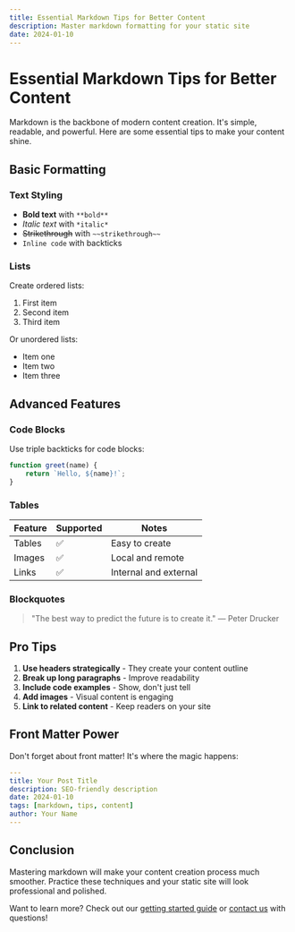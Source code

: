 ```yaml
---
title: Essential Markdown Tips for Better Content
description: Master markdown formatting for your static site
date: 2024-01-10
---
```


# Essential Markdown Tips for Better Content

Markdown is the backbone of modern content creation. It's simple, readable, and powerful. Here are some essential tips to make your content shine.

## Basic Formatting

### Text Styling
- **Bold text** with `**bold**`
- *Italic text* with `*italic*`
- ~~Strikethrough~~ with `~~strikethrough~~`
- `Inline code` with backticks

### Lists
Create ordered lists:
1. First item
2. Second item
3. Third item

Or unordered lists:
- Item one
- Item two
- Item three

## Advanced Features

### Code Blocks
Use triple backticks for code blocks:

```javascript
function greet(name) {
    return `Hello, ${name}!`;
}
```

### Tables
| Feature | Supported | Notes |
|---------|-----------|--------|
| Tables | ✅ | Easy to create |
| Images | ✅ | Local and remote |
| Links | ✅ | Internal and external |

### Blockquotes
> "The best way to predict the future is to create it."
> — Peter Drucker

## Pro Tips

1. **Use headers strategically** - They create your content outline
2. **Break up long paragraphs** - Improve readability
3. **Include code examples** - Show, don't just tell
4. **Add images** - Visual content is engaging
5. **Link to related content** - Keep readers on your site

## Front Matter Power

Don't forget about front matter! It's where the magic happens:

```yaml
---
title: Your Post Title
description: SEO-friendly description
date: 2024-01-10
tags: [markdown, tips, content]
author: Your Name
---
```

## Conclusion

Mastering markdown will make your content creation process much smoother. Practice these techniques and your static site will look professional and polished.

Want to learn more? Check out our [getting started guide](/blog/getting-started) or [contact us](/contact) with questions! 